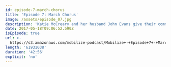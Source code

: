 ```yaml
---
id: episode-7-march-chorus
title: 'Episode 7: March Chorus'
image: /assets/episode_07.jpg
description: 'Katie McCreary and her husband John Evans give their community a chance to (literally) raise their voices together in protest and song.'
date: 2017-05-18T09:06:52.590Z
isEpisode: true
url: >-
  https://s3.amazonaws.com/mobilize-podcast/Mobilize+-+Episode+7+-+March+Chorus.mp3
length: '61931038'
duration: '42:56'
explicit: 'no'
---
```

